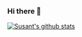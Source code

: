 ### Hi there 👋

<!--
**SSusantAchary/ssusantachary** is a ✨ _special_ ✨ repository because its `README.md` (this file) appears on your GitHub profile.

Here are some ideas to get you started:

- 🔭 I’m currently working on Understanding and Solving Real World Problems, and writing on my Medium Blogs 
- 🌱 I’m currently learning on how AI can solve problem in Healthcare, Agriculture, Manufacturing
- 👯 I’m looking to collaborate on Learning anything
- 🤔 I’m looking for help with anthing
- 💬 Ask me about ROS, DepthSensor Camera, Drone(Quadcopter) Tech, AI for Healthcare more...
- 📫 How to reach me: mail on sache.meet@yahoo.com
- 😄 Pronouns: Curious Soul
- ⚡ Fun fact: I am a foodie

-->

[![Susant's github stats](https://github-readme-stats.vercel.app/api?username=ssusantachary&count_private=true&include_all_commits=true&theme=radical)](https://google.com)

[website]: https://medium.com/@acharysusant
[linkedin]: https://www.linkedin.com/in/s-susant-achary-4793a847/
